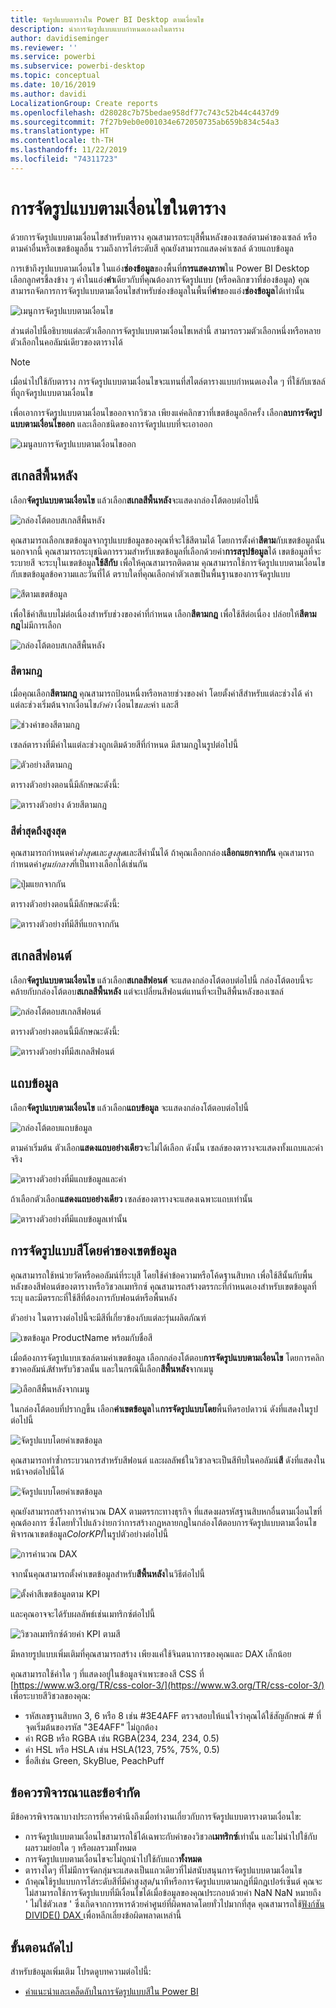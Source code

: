 ```yaml
---
title: จัดรูปแบบตารางใน Power BI Desktop ตามเงื่อนไข
description: นำการจัดรูปแบบแบบกำหนดเองลงในตาราง
author: davidiseminger
ms.reviewer: ''
ms.service: powerbi
ms.subservice: powerbi-desktop
ms.topic: conceptual
ms.date: 10/16/2019
ms.author: davidi
LocalizationGroup: Create reports
ms.openlocfilehash: d28028c7b75bedae958df77c743c52b44c4437d9
ms.sourcegitcommit: 7f27b9eb0e001034e672050735ab659b834c54a3
ms.translationtype: HT
ms.contentlocale: th-TH
ms.lasthandoff: 11/22/2019
ms.locfileid: "74311723"
---
```

# <a name="conditional-formatting-in-tables"></a>การจัดรูปแบบตามเงื่อนไขในตาราง 
ด้วยการจัดรูปแบบตามเงื่อนไขสำหรับตาราง คุณสามารถระบุสีพื้นหลังของเซลล์ตามค่าของเซลล์ หรือตามค่าอื่นหรือเขตข้อมูลอื่น รวมถึงการไล่ระดับสี คุณยังสามารถแสดงค่าเซลล์ ด้วยแถบข้อมูล 

การเข้าถึงรูปแบบตามเงื่อนไข ในแอ่ง**ช่องข้อมูล**ของพื้นที่**การแสดงภาพ**ใน Power BI Desktop เลือกลูกศรชี้ลงข้าง ๆ ค่าในแอ่ง**ค่า**เดียวกับที่คุณต้องการจัดรูปแบบ (หรือคลิกขวาที่ช่องข้อมูล) คุณสามารถจัดการการจัดรูปแบบตามเงื่อนไขสำหรับช่องข้อมูลในพื้นที่**ค่า**ของแอ่ง**ช่องข้อมูล**ได้เท่านั้น

![เมนูการจัดรูปแบบตามเงื่อนไข](media/desktop-conditional-table-formatting/table-formatting-0-popup-menu.png)

ส่วนต่อไปนี้อธิบายแต่ละตัวเลือกการจัดรูปแบบตามเงื่อนไขเหล่านี้ สามารถรวมตัวเลือกหนึ่งหรือหลายตัวเลือกในคอลัมน์เดียวของตารางได้

> [!NOTE]
> เมื่อนำไปใช้กับตาราง การจัดรูปแบบตามเงื่อนไขจะแทนที่สไตล์ตารางแบบกำหนดเองใด ๆ ที่ใช้กับเซลล์ที่ถูกจัดรูปแบบตามเงื่อนไข

เพื่อเอาการจัดรูปแบบตามเงื่อนไขออกจากวิชวล เพียงแค่คลิกขวาที่เขตข้อมูลอีกครั้ง เลือก**ลบการจัดรูปแบบตามเงื่อนไขออก** และเลือกชนิดของการจัดรูปแบบที่จะเอาออก

![เมนูลบการจัดรูปแบบตามเงื่อนไขออก](media/desktop-conditional-table-formatting/table-formatting-1-remove.png)

## <a name="background-color-scales"></a>สเกลสีพื้นหลัง

เลือก**จัดรูปแบบตามเงื่อนไข** แล้วเลือก**สเกลสีพื้นหลัง**จะแสดงกล่องโต้ตอบต่อไปนี้

![กล่องโต้ตอบสเกลสีพื้นหลัง](media/desktop-conditional-table-formatting/table-formatting-1-default-dialog.png)

คุณสามารถเลือกเขตข้อมูลจากรูปแบบข้อมูลของคุณที่จะใช้สีตามได้ โดยการตั้งค่า**สีตาม**กับเขตข้อมูลนั้น นอกจากนี้ คุณสามารถระบุชนิดการรวมสำหรับเขตข้อมูลที่เลือกด้วยค่า**การสรุปข้อมูล**ได้ เขตข้อมูลที่จะระบายสี จะระบุในเขตข้อมูล**ใช้สีกับ** เพื่อให้คุณสามารถติดตาม คุณสามารถใช้การจัดรูปแบบตามเงื่อนไขกับเขตข้อมูลข้อความและวันที่ได้ ตราบใดที่คุณเลือกค่าตัวเลขเป็นพื้นฐานของการจัดรูปแบบ

![สีตามเขตข้อมูล](media/desktop-conditional-table-formatting/table-formatting-1-apply-color-to.png)

เพื่อใช้ค่าสีแบบไม่ต่อเนื่องสำหรับช่วงของค่าที่กำหนด เลือก**สีตามกฎ** เพื่อใช้สีต่อเนื่อง ปล่อยให้**สีตามกฎ**ไม่มีการเลือก 

![กล่องโต้ตอบสเกลสีพื้นหลัง](media/desktop-conditional-table-formatting/table-formatting-1-color-by-rules-dialog.png)

### <a name="color-by-rules"></a>สีตามกฎ

เมื่อคุณเลือก**สีตามกฎ** คุณสามารถป้อนหนื่งหรือหลายช่วงของค่า โดยตั้งค่าสีสำหรับแต่ละช่วงได้  ค่าแต่ละช่วงเริ่มต้นจากเงื่อนไข*ถ้าค่า* เงื่อนไข*และ*ค่า และสี

![ช่วงค่าของสีตามกฎ](media/desktop-conditional-table-formatting/table-formatting-1-color-by-rules-if-value.png)

เซลล์ตารางที่มีค่าในแต่ละช่วงถูกเติมด้วยสีที่กำหนด มีสามกฎในรูปต่อไปนี้

![ตัวอย่างสีตามกฎ](media/desktop-conditional-table-formatting/table-formatting-1-color-by-rules.png)

ตารางตัวอย่างตอนนี้มีลักษณะดังนี้:

![ตารางตัวอย่าง ด้วยสีตามกฎ](media/desktop-conditional-table-formatting/table-formatting-1-color-by-rules-table.png)


### <a name="color-minimum-to-maximum"></a>สีต่ำสุดถึงสูงสุด

คุณสามารถกำหนดค่า*ต่ำสุด*และ*สูงสุด*และสีค่านั้นได้ ถ้าคุณเลือกกล่อง**เลือกแยกจากกัน** คุณสามารถกำหนดค่า*ศูนย์กลาง*ที่เป็นทางเลือกได้เช่นกัน

![ปุ่มแยกจากกัน](media/desktop-conditional-table-formatting/table-formatting-1-diverging.png)

ตารางตัวอย่างตอนนี้มีลักษณะดังนี้:

![ตารางตัวอย่างที่มีสีที่แยกจากกัน](media/desktop-conditional-table-formatting/table-formatting-1-diverging-table.png)

## <a name="font-color-scales"></a>สเกลสีฟอนต์

เลือก**จัดรูปแบบตามเงื่อนไข** แล้วเลือก**สเกลสีฟอนต์** จะแสดงกล่องโต้ตอบต่อไปนี้ กล่องโต้ตอบนี้จะคล้ายกับกล่องโต้ตอบ**สเกลสีพื้นหลัง** แต่จะเปลี่ยนสีฟอนต์แทนที่จะเป็นสีพื้นหลังของเซลล์

![กล่องโต้ตอบสเกลสีฟอนต์](media/desktop-conditional-table-formatting/table-formatting-2-diverging.png)

ตารางตัวอย่างตอนนี้มีลักษณะดังนี้:

![ตารางตัวอย่างที่มีสเกลสีฟอนต์](media/desktop-conditional-table-formatting/table-formatting-2-table.png)

## <a name="data-bars"></a>แถบข้อมูล

เลือก**จัดรูปแบบตามเงื่อนไข** แล้วเลือก**แถบข้อมูล** จะแสดงกล่องโต้ตอบต่อไปนี้ 

![กล่องโต้ตอบแถบข้อมูล](media/desktop-conditional-table-formatting/table-formatting-3-default.png)

ตามค่าเริ่มต้น ตัวเลือก**แสดงแถบอย่างเดียว**จะไม่ได้เลือก ดังนั้น เซลล์ของตารางจะแสดงทั้งแถบและค่าจริง

![ตารางตัวอย่างที่มีแถบข้อมูลและค่า](media/desktop-conditional-table-formatting/table-formatting-3-default-table.png)

ถ้าเลือกตัวเลือก**แสดงแถบอย่างเดียว** เซลล์ของตารางจะแสดงเฉพาะแถบเท่านั้น

![ตารางตัวอย่างที่มีแถบข้อมูลเท่านั้น](media/desktop-conditional-table-formatting/table-formatting-3-default-table-bars.png)

## <a name="color-formatting-by-field-value"></a>การจัดรูปแบบสีโดยค่าของเขตข้อมูล

คุณสามารถใช้หน่วยวัดหรือคอลัมน์ที่ระบุสี โดยใช้ค่าข้อความหรือโค้ดฐานสิบหก เพื่อใช้สีนั้นกับพื้นหลังของสีฟอนต์ของตารางหรือวิชวลเมทริกซ์ คุณสามารถสร้างตรรกะที่กำหนดเองสำหรับเขตข้อมูลที่ระบุ และมีตรรกะที่ใช้สีที่ต้องการกับฟอนต์หรือพื้นหลัง

ตัวอย่าง ในตารางต่อไปนี้จะมีสีที่เกี่ยวข้องกับแต่ละรุ่นผลิตภัณฑ์ 

![เขตข้อมูล ProductName พร้อมกับชื่อสี](media/desktop-conditional-table-formatting/conditional-table-formatting_01.png)

เมื่อต้องการจัดรูปแบบเซลล์ตามค่าเขตข้อมูล เลือกกล่องโต้ตอบ**การจัดรูปแบบตามเงื่อนไข** โดยการคลิกขวาคอลัมน์*สี*สำหรับวิชวลนั้น และในกรณีนี้เลือก**สีพื้นหลัง**จากเมนู 

![เลือกสีพื้นหลังจากเมนู](media/desktop-conditional-table-formatting/conditional-table-formatting_02.png)

ในกล่องโต้ตอบที่ปรากฏขึ้น เลือก**ค่าเขตข้อมูล**ใน**การจัดรูปแบบโดย**พื้นทีดรอปดาวน์ ดังที่แสดงในรูปต่อไปนี้

![จัดรูปแบบโดยค่าเขตข้อมูล](media/desktop-conditional-table-formatting/conditional-table-formatting_03.png)

คุณสามารถทำซ้ำกระบวนการสำหรับสีฟอนต์ และผลลัพธ์ในวิชวลจะเป็นสีทึบในคอลัมน์**สี** ดังที่แสดงในหน้าจอต่อไปนี้ได้

![จัดรูปแบบโดยค่าเขตข้อมูล](media/desktop-conditional-table-formatting/conditional-table-formatting_04.png)

คุณยังสามารถสร้างการคำนวณ DAX ตามตรรกะทางธุรกิจ ที่แสดงผลรหัสฐานสิบหกอื่นตามเงื่อนไขที่คุณต้องการ ซึ่งโดยทั่วไปแล้วง่ายกว่าการสร้างกฎหลายกฎในกล่องโต้ตอบการจัดรูปแบบตามเงื่อนไข พิจารณาเขตข้อมูล*ColorKPI*ในรูปตัวอย่างต่อไปนี้

![การคำนวณ DAX](media/desktop-conditional-table-formatting/conditional-table-formatting_05.png)

จากนั้นคุณสามารถตั้งค่าเขตข้อมูลสำหรับ**สีพื้นหลัง**ในวิธีต่อไปนี้

![ตั้งค่าสีเขตข้อมูลตาม KPI](media/desktop-conditional-table-formatting/conditional-table-formatting_06.png)

และคุณอาจจะได้รับผลลัพธ์เช่นเมทริกซ์ต่อไปนี้

![วิชวลเมทริกซ์ด้วยค่า KPI ตามสี](media/desktop-conditional-table-formatting/conditional-table-formatting_07.png)

มีหลายรูปแบบเพิ่มเติมที่คุณสามารถสร้าง เพียงแค่ใช้จินตนาการของคุณและ DAX เล็กน้อย

คุณสามารถใช้ค่าใด ๆ ที่แสดงอยู่ในข้อมูลจำเพาะของสี CSS ที่ [https://www.w3.org/TR/css-color-3/](https://www.w3.org/TR/css-color-3/) เพื่อระบายสีวิชวลของคุณ:
* รหัสเลขฐานสิบหก 3, 6 หรือ 8 เช่น #3E4AFF ตรวจสอบให้แน่ใจว่าคุณได้ใช้สัญลักษณ์ # ที่จุดเริ่มต้นของรหัส "3E4AFF" ไม่ถูกต้อง 
* ค่า RGB หรือ RGBA เช่น RGBA(234, 234, 234, 0.5)
* ค่า HSL หรือ HSLA เช่น HSLA(123, 75%, 75%, 0.5)
* ชื่อสีเช่น Green, SkyBlue, PeachPuff 

## <a name="considerations-and-limitations"></a>ข้อควรพิจารณาและข้อจำกัด
มีข้อควรพิจารณาบางประการที่ควรคำนึงถึงเมื่อทำงานเกี่ยวกับการจัดรูปแบบตารางตามเงื่อนไข:

* การจัดรูปแบบตามเงื่อนไขสามารถใช้ได้เฉพาะกับค่าของวิชวล**เมทริกซ์**เท่านั้น และไม่นำไปใช้กับผลรวมย่อยใด ๆ หรือผลรวมทั้งหมด 
* การจัดรูปแบบตามเงื่อนไขจะไม่ถูกนำไปใช้กับแถว**ทั้งหมด**
* ตารางใดๆ ที่ไม่มีการจัดกลุ่มจะแสดงเป็นแถวเดียวที่ไม่สนับสนุนการจัดรูปแบบตามเงื่อนไข
* ถ้าคุณใช้รูปแบบการไล่ระดับสีที่มีค่าสูงสุด/นาทีหรือการจัดรูปแบบตามกฎที่มีกฎเปอร์เซ็นต์ คุณจะไม่สามารถใช้การจัดรูปแบบที่มีเงื่อนไขได้เมื่อข้อมูลของคุณประกอบด้วยค่า NaN NaN หมายถึง ' ไม่ใช่ตัวเลข ' ซึ่งเกิดจากการหารด้วยค่าศูนย์ที่ผิดพลาดโดยทั่วไปมากที่สุด คุณสามารถใช้[ฟังก์ชัน DIVIDE() DAX ](https://docs.microsoft.com/dax/divide-function-dax) เพื่อหลีกเลี่ยงข้อผิดพลาดเหล่านี้


## <a name="next-steps"></a>ขั้นตอนถัดไป
สำหรับข้อมูลเพิ่มเติม โปรดดูบทความต่อไปนี้:  

* [คำแนะนำและเคล็ดลับในการจัดรูปแบบสีใน Power BI](visuals/service-tips-and-tricks-for-color-formatting.md)  

